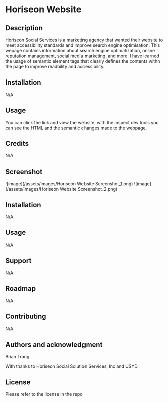# Horiseon Website
## Description
Horiseon Social Services is a marketing agency that wanted their website to meet accessibility standards and improve search engine optimisation. This wepage contains information about search engine optimatization, online reputation management, social media marketing, and more. I have learned the usage of semantic element tags that clearly defines the contents withn the page to improve readbility and accessibility. 

## Installation
N/A

## Usage
You can click the link and view the website, with the inspect dev tools you can see the HTML and the semantic changes made to the webpage.

## Credits
N/A

## Screenshot

![image](/assets/images/Horiseon Website Screenshot_1.png)
![image](/assets/images/Horiseon Website Screenshot_2.png)
## Installation
N/A

## Usage
N/A

## Support
N/A

## Roadmap
N/A

## Contributing
N/A

## Authors and acknowledgment
Brian Trang

With thanks to Horiseon Social Solution Services, Inc
and USYD 


## License
Please refer to the license in the repo

